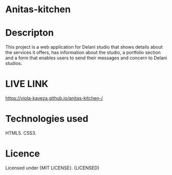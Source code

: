 # Anitas-kitchen


# Descripton
This project is a web application for Delani studio that shows details about the services it offers, has information about the studio, a portfolio section and a form that enables users to send their messages and concern to Delani studios.

# LIVE LINK

 https://viola-kaveza.github.io/anitas-kitchen-/



# Technologies used
HTML5. CSS3.




# Licence
Licensed under {MIT LICENSE}. (LICENSED)